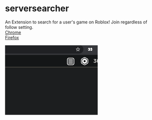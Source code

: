 # serversearcher
An Extension to search for a user's game on Roblox! Join regardless of follow setting.\
[Chrome](https://chrome.google.com/webstore/detail/roblox-server-searcher/blddohgncmehcepnokognejaaahehncd)\
[Firefox](https://addons.mozilla.org/en-GB/firefox/addon/roblox-server-searcher)\
\
![](example.gif)
